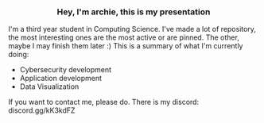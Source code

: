 <h3 align="center">Hey, I'm archie, this is my presentation</h3>

I'm a third year student in Computing Science. I've made a lot of repository, the most interesting ones are the most active or are pinned. The other, maybe I may finish them later :)
This is a summary of what I'm currently doing:
- Cybersecurity development
- Application development
- Data Visualization 

If you want to contact me, please do. There is my discord: discord.gg/kK3kdFZ
